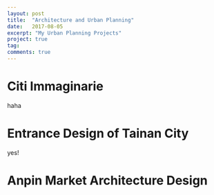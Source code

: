 ```yaml
---
layout: post
title:  "Architecture and Urban Planning"
date:   2017-08-05
excerpt: "My Urban Planning Projects"
project: true
tag:
comments: true
---
```


# Citi Immaginarie
haha

# Entrance Design of Tainan City
yes!

# Anpin Market Architecture Design
